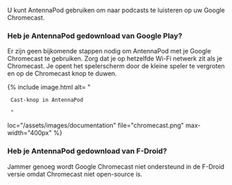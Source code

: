 U kunt AntennaPod gebruiken om naar podcasts te luisteren op uw Google Chromecast.

### Heb je AntennaPod gedownload van **Google Play**?

Er zijn geen bijkomende stappen nodig om AntennaPod met je Google Chromecast te gebruiken. Zorg dat je op hetzelfde Wi-Fi netwerk zit als je Chromecast. Je opent het spelerscherm door de kleine speler te vergroten en op de Chromecast knop te duwen.

{% include image.html alt= "

     Cast-knop in AntennaPod

     "

loc="/assets/images/documentation" file="chromecast.png" max-width="400px" %}

### Heb je AntennaPod gedownload van **F-Droid**?

Jammer genoeg wordt Google Chromecast niet ondersteund in de F-Droid versie omdat Chromecast niet open-source is.
